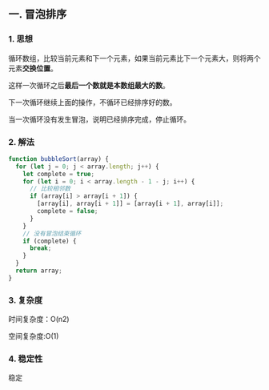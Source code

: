 ## 一. 冒泡排序
### 1. 思想
循环数组，比较当前元素和下一个元素，如果当前元素比下一个元素大，则将两个元素**交换位置**。

这样一次循环之后**最后一个数就是本数组最大的数**。

下一次循环继续上面的操作，不循环已经排序好的数。

当一次循环没有发生冒泡，说明已经排序完成，停止循环。

### 2. 解法
```javascript
function bubbleSort(array) {
  for (let j = 0; j < array.length; j++) {
    let complete = true;
    for (let i = 0; i < array.length - 1 - j; i++) {
      // 比较相邻数
      if (array[i] > array[i + 1]) {
        [array[i], array[i + 1]] = [array[i + 1], array[i]];
        complete = false;
      }
    }
    // 没有冒泡结束循环
    if (complete) {
      break;
    }
  }
  return array;
}
```

### 3. 复杂度
时间复杂度：O(n2)

空间复杂度:O(1)

### 4. 稳定性
稳定
